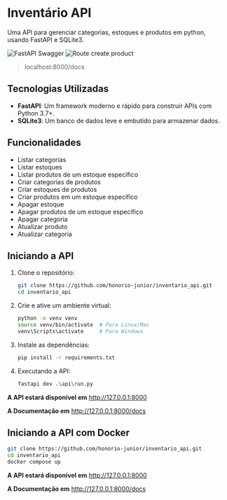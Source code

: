 # Inventário API

Uma API para gerenciar categorias, estoques e produtos em python, usando FastAPI e SQLite3.

![FastAPI Swagger](https://i.imgur.com/oekkSUN.png)
![Route create product](https://i.imgur.com/usjWZaD.png)

> localhost:8000/docs

## Tecnologias Utilizadas

- **FastAPI**: Um framework moderno e rápido para construir APIs com Python 3.7+.
- **SQLite3**: Um banco de dados leve e embutido para armazenar dados.

## Funcionalidades

- Listar categorias
- Listar estoques
- Listar produtos de um estoque específico
- Criar categorias de produtos
- Criar estoques de produtos
- Criar produtos em um estoque específico
- Apagar estoque
- Apagar produtos de um estoque específico
- Apagar categoria
- Atualizar produto
- Atualizar categoria

## Iniciando a API

1. Clone o repositório:

   ```bash
   git clone https://github.com/honorio-junior/inventario_api.git
   cd inventario_api
   ```
2. Crie e ative um ambiente virtual:

    ```bash
    python -m venv venv
    source venv/bin/activate  # Para Linux/Mac
    venv\Scripts\activate     # Para Windows
    ```
3. Instale as dependências:

    ```bash
    pip install -r requirements.txt
    ```

4. Executando a API:

    ```bash
    fastapi dev .\api\run.py
    ```
**A API estará disponível em** http://127.0.0.1:8000

**A Documentação em** http://127.0.0.1:8000/docs

## Iniciando a API com Docker
```bash
git clone https://github.com/honorio-junior/inventario_api.git
cd inventario_api
docker compose up
```
**A API estará disponível em** http://127.0.0.1:8000

**A Documentação em** http://127.0.0.1:8000/docs
